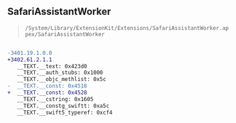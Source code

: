 ## SafariAssistantWorker

> `/System/Library/ExtensionKit/Extensions/SafariAssistantWorker.appex/SafariAssistantWorker`

```diff

-3401.19.1.0.0
+3402.61.2.1.1
   __TEXT.__text: 0x423d0
   __TEXT.__auth_stubs: 0x1000
   __TEXT.__objc_methlist: 0x5c
-  __TEXT.__const: 0x4518
+  __TEXT.__const: 0x4528
   __TEXT.__cstring: 0x1605
   __TEXT.__constg_swiftt: 0xa5c
   __TEXT.__swift5_typeref: 0xcf4

```
